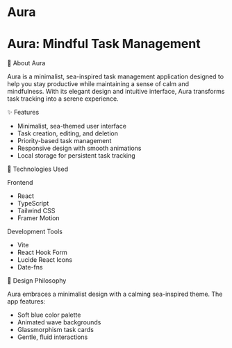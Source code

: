 # Aura

# Aura: Mindful Task Management

🌊 About Aura

Aura is a minimalist, sea-inspired task management application designed to help you stay productive while maintaining a sense of calm and mindfulness. With its elegant design and intuitive interface, Aura transforms task tracking into a serene experience.

 ✨ Features

- Minimalist, sea-themed user interface
- Task creation, editing, and deletion
- Priority-based task management
- Responsive design with smooth animations
- Local storage for persistent task tracking

🚀 Technologies Used

 Frontend
- React
- TypeScript
- Tailwind CSS
- Framer Motion


Development Tools
- Vite
- React Hook Form
- Lucide React Icons
- Date-fns

🎨 Design Philosophy

Aura embraces a minimalist design with a calming sea-inspired theme. The app features:
- Soft blue color palette
- Animated wave backgrounds
- Glassmorphism task cards
- Gentle, fluid interactions


